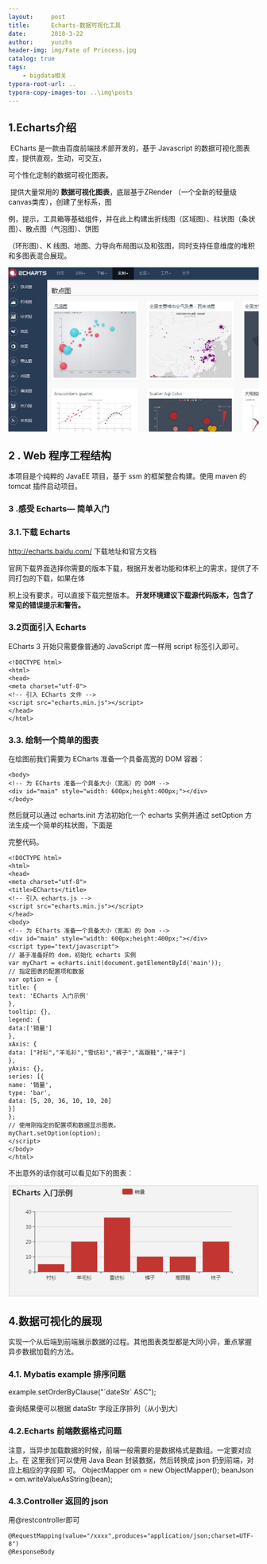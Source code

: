 ```yaml
---
layout:     post
title:      Echarts-数据可视化工具
date:       2018-3-22
author:     yunzhs
header-img: img/Fate of Princess.jpg
catalog: true
tags:
    - bigdata相关
typora-root-url: ..
typora-copy-images-to: ..\img\posts
---
```




## 1.Echarts介绍

​	ECharts 是一款由百度前端技术部开发的，基于 Javascript 的数据可视化图表库，提供直观，生动，可交互，

可个性化定制的数据可视化图表。

​	提供大量常用的 **数据可视化图表**，底层基于ZRender （一个全新的轻量级canvas类库），创建了坐标系，图

例，提示，工具箱等基础组件，并在此上构建出折线图（区域图）、柱状图（条状图）、散点图（气泡图）、饼图

（环形图）、K 线图、地图、力导向布局图以及和弦图，同时支持任意维度的堆积和多图表混合展现。

![52172440602](/img/posts/1521724406021.png)

## 2 . Web 程序工程结构

本项目是个纯粹的 JavaEE 项目，基于 ssm 的框架整合构建。使用 maven 的 tomcat 插件启动项目。

### 3 .感受 Echarts— 简单入门

### 3.1.下载 Echarts

http://echarts.baidu.com/  下载地址和官方文档

​	官网下载界面选择你需要的版本下载，根据开发者功能和体积上的需求，提供了不同打包的下载，如果在体

积上没有要求，可以直接下载完整版本。 **开发环境建议下载源代码版本，包含了常见的错误提示和警告。**

### 3.2页面引入 Echarts

ECharts 3 开始只需要像普通的 JavaScript 库一样用 script 标签引入即可。

```
<!DOCTYPE html>
<html>
<head>
<meta charset="utf-8">
<!-- 引入 ECharts 文件 -->
<script src="echarts.min.js"></script>
</head>
</html>
```

### 3.3. 绘制一个简单的图表

在绘图前我们需要为 ECharts 准备一个具备高宽的 DOM 容器：

```
<body>
<!-- 为 ECharts 准备一个具备大小（宽高）的 DOM -->
<div id="main" style="width: 600px;height:400px;"></div>
</body>
```

然后就可以通过 echarts.init 方法初始化一个 echarts 实例并通过 setOption 方法生成一个简单的柱状图，下面是

完整代码。

```
<!DOCTYPE html>
<html>
<head>
<meta charset="utf-8">
<title>ECharts</title>
<!-- 引入 echarts.js -->
<script src="echarts.min.js"></script>
</head>
<body>
<!-- 为 ECharts 准备一个具备大小（宽高）的 Dom -->
<div id="main" style="width: 600px;height:400px;"></div>
<script type="text/javascript">
// 基于准备好的 dom，初始化 echarts 实例
var myChart = echarts.init(document.getElementById('main'));
// 指定图表的配置项和数据
var option = {
title: {
text: 'ECharts 入门示例'
},
tooltip: {},
legend: {
data:['销量']
},
xAxis: {
data: ["衬衫","羊毛衫","雪纺衫","裤子","高跟鞋","袜子"]
},
yAxis: {},
series: [{
name: '销量',
type: 'bar',
data: [5, 20, 36, 10, 10, 20]
}]
};
// 使用刚指定的配置项和数据显示图表。
myChart.setOption(option);
</script>
</body>
</html>
```

不出意外的话你就可以看见如下的图表：

![52172467459](/img/posts/1521724674596.png)

## 4.数据可视化的展现

实现一个从后端到前端展示数据的过程。其他图表类型都是大同小异，重点掌握 异步数据加载的方法。

### 4.1. Mybatis example 排序问题

example.setOrderByClause("\`dateStr` ASC");

查询结果便可以根据 dataStr 字段正序排列（从小到大）

### 4.2.Echarts 前端数据格式问题

注意，当异步加载数据的时候，前端一般需要的是数据格式是数组。一定要对应上。在
这里我们可以使用 Java Bean 封装数据，然后转换成 json 扔到前端，对应上相应的字段即
可。
ObjectMapper om = new ObjectMapper();
beanJson = om.writeValueAsString(bean);

### 4.3.Controller 返回的 json

用@restcontroller即可

```
@RequestMapping(value="/xxxx",produces="application/json;charset=UTF-8")
@ResponseBody
```

